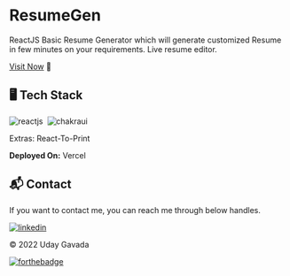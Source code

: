 # ResumeGen
ReactJS Basic Resume Generator which will generate customized Resume in few minutes on your requirements.
Live resume editor.

[Visit Now](https://resume-builder-one-ashy.vercel.app) 🚀

## 🖥️ Tech Stack

![reactjs](https://img.shields.io/badge/React-20232A?style=for-the-badge&logo=react&logoColor=61DAFB)&nbsp;
![chakraui](https://img.shields.io/badge/Chakra--UI-319795?style=for-the-badge&logo=chakra-ui&logoColor=white)&nbsp;

Extras: React-To-Print

**Deployed On:**
Vercel


<h2>📬 Contact</h2>

If you want to contact me, you can reach me through below handles.

[![linkedin](https://img.shields.io/badge/LinkedIn-0077B5?style=for-the-badge&logo=linkedin&logoColor=white)](https://www.linkedin.com/in/uday-gavada)

© 2022 Uday Gavada


[![forthebadge](https://forthebadge.com/images/badges/built-with-love.svg)](https://forthebadge.com)
